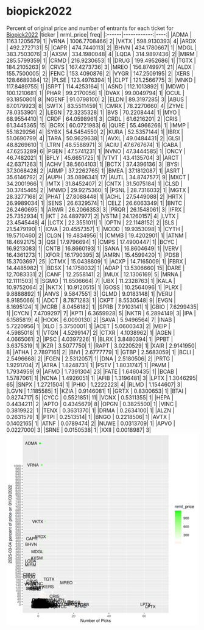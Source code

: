 # biopick2022
Percent of original price and number of entrants for each ticket for [Biopick2022](https://twitter.com/hashtag/Biopick2022)
|ticker |   nrml_price| freq|
|:------|------------:|----:|
|ADMA   | 1163.1205679|    1|
|VRNA   | 1006.7708466|    2|
|VKTX   |  598.9130393|    4|
|ARDX   |  492.2727131|    5|
|CAPR   |  474.7440113|    2|
|BHVN   |  434.1780667|    1|
|MDGL   |  383.7503076|    3|
|AXSM   |  334.1980048|    4|
|LQDA   |  314.9897436|    2|
|MIRM   |  285.5799359|    1|
|CRMD   |  216.9230653|    1|
|DRUG   |  199.4952686|    1|
|TGTX   |  184.2105263|    9|
|CRVS   |  167.4273736|    3|
|MREO   |  156.8749971|   21|
|ALDX   |  155.7500005|    2|
|FENC   |  153.4090876|    2|
|VYGR   |  147.2509195|    2|
|XERS   |  128.6689384|   12|
|PLSE   |  123.4976394|    1|
|CLPT   |  121.2566775|    3|
|MNKD   |  117.8489755|    1|
|SRPT   |  114.4253164|    1|
|ASND   |  112.1013892|    1|
|MDWD   |  100.1210681|    1|
|PHAR   |   99.2170056|    1|
|DVAX   |   99.0049794|    1|
|OCUL   |   93.1850801|    8|
|NGENF  |   91.0798100|    2|
|ELDN   |   89.3197285|    3|
|ABUS   |   87.0179923|    8|
|SWTX   |   83.5511459|    1|
|CMRX   |   78.2270660|    4|
|ZYME   |   78.0353901|    2|
|LEGN   |   72.3235328|    1|
|BVS    |   70.2208444|    1|
|MYO    |   68.9554410|    1|
|CRDF   |   64.0598961|    3|
|CRDL   |   61.6216201|    2|
|CRIS   |   61.3445365|   15|
|BCRX   |   60.0721983|    6|
|QURE   |   55.4966266|    1|
|IMMP   |   55.1829256|    4|
|SYBX   |   54.5454550|    2|
|KURA   |   52.5357144|    1|
|IBRX   |   51.0690799|    4|
|TARA   |   50.9629638|    1|
|AVXL   |   49.0484431|    2|
|GLSI   |   48.8269610|    1|
|LTRN   |   48.5588971|    3|
|ACIU   |   47.6767674|    1|
|CABA   |   47.6253289|    6|
|PGEN   |   47.5741231|    1|
|NVNO   |   47.3444585|    1|
|ONCY   |   46.7482021|    1|
|BFLY   |   45.6651725|    1|
|VTVT   |   43.4135704|    3|
|ARCT   |   42.6371263|    1|
|ACHV   |   38.5604103|    1|
|BCTX   |   37.4396136|    3|
|BYSI   |   37.3068428|    2|
|ARMP   |   37.2262765|    1|
|BMEA   |   37.1812087|    1|
|ASRT   |   35.6146792|    2|
|AUPH   |   35.0896341|   17|
|AUTL   |   34.8747577|    9|
|MXCT   |   34.2001966|    1|
|IMTX   |   31.8452407|    2|
|CNTX   |   31.5075184|    1|
|CLSD   |   30.3745465|    2|
|MNMD   |   29.9275360|    1|
|PSNL   |   28.7316032|    1|
|MGTX   |   28.3277168|    2|
|PHAT   |   27.8088448|    1|
|ACHL   |   27.5449088|    2|
|HRTX   |   26.9989034|    1|
|SENS   |   26.6329574|    1|
|CELZ   |   26.6063349|    1|
|BNTC   |   26.2460695|    1|
|ARWR   |   26.2066353|    3|
|PRQR   |   26.1548061|    3|
|IFRX   |   25.7352934|    1|
|IKT    |   24.4897977|    2|
|VSTM   |   24.1260157|    4|
|LVTX   |   23.4545448|    4|
|LCTX   |   22.3551011|    1|
|OPTN   |   22.1148152|    2|
|SLS    |   21.5479190|    1|
|IOVA   |   20.4557357|    1|
|MODD   |   19.9353098|    1|
|CYTH   |   19.5710460|    2|
|CLGN   |   19.4834956|    1|
|CMMB   |   19.4202901|    1|
|ATNM   |   18.4692175|    3|
|QSI    |   17.9796694|    1|
|CMPS   |   17.4900447|    1|
|BCYC   |   16.9213083|    1|
|CNTB   |   16.8660193|    1|
|SANA   |   16.8604649|    1|
|VERV   |   16.4361273|    1|
|XFOR   |   16.1790395|    3|
|AMRN   |   15.4599420|    1|
|PDSB   |   15.3703697|   25|
|CTMX   |   15.0438809|    1|
|ACXP   |   14.7165009|    1|
|FBRX   |   14.4485982|    1|
|BDSX   |   14.1758032|    1|
|ADAP   |   13.5306660|   15|
|DARE   |   12.7083331|    2|
|CANF   |   12.2558141|    2|
|IMUX   |   12.1306169|    5|
|MRNA   |   12.1111503|    1|
|SGMO   |   11.6506664|    7|
|UBX    |   11.2328763|    1|
|KALA   |   10.9752064|    2|
|NKTX   |   10.9120515|    1|
|GOSS   |   10.2564096|    1|
|PLRX   |    9.8888892|    1|
|ANVS   |    9.5847551|    3|
|GLMD   |    9.0183148|    1|
|VERU   |    8.9185066|    1|
|ADCT   |    8.7871283|    1|
|CKPT   |    8.5530548|    9|
|EVGN   |    8.1695124|    1|
|MCRB   |    8.0456182|    1|
|SPRB   |    7.9103141|    1|
|GBIO   |    7.6299435|    1|
|CYCN   |    7.4709297|    7|
|KPTI   |    6.3659928|    5|
|NKTR   |    6.2894149|    3|
|IPA    |    6.1585819|    4|
|HOOK   |    6.0090130|    2|
|SAVA   |    5.9496564|    7|
|INAB   |    5.7220956|    1|
|XLO    |    5.3750001|    1|
|ACET   |    5.0600343|    2|
|MEIP   |    4.5985018|    1|
|VTGN   |    4.5299147|    2|
|CTXR   |    4.1038962|    1|
|AGEN   |    4.0665061|    2|
|IPSC   |    4.0397226|    1|
|BLRX   |    3.8480394|    1|
|PPBT   |    3.6375319|    1|
|KZR    |    3.5077750|    1|
|RAPT   |    3.0220529|    1|
|XAIR   |    2.9141950|    8|
|ATHA   |    2.7897161|    2|
|BIVI   |    2.6777779|    1|
|GTBP   |    2.5683059|    1|
|BCLI   |    2.5496668|    2|
|FGEN   |    2.5312057|    1|
|DNA    |    2.5180506|    2|
|PRTG   |    1.9291704|    7|
|ATRA   |    1.8248731|    1|
|PSTV   |    1.8031747|    1|
|PAVM   |    1.7934959|    9|
|AFMD   |    1.7391304|   23|
|FATE   |    1.6460435|    1|
|BCAB   |    1.5787061|    1|
|NCNA   |    1.4926051|    1|
|AFIB   |    1.3196481|    3|
|LPTX   |    1.3046295|   65|
|SNPX   |    1.2721504|    1|
|PHIO   |    1.2222223|    4|
|RLMD   |    1.1544607|    3|
|LGVN   |    1.1185585|    1|
|KZIA   |    0.9146081|    1|
|GRTX   |    0.8300653|    1|
|BTAI   |    0.8274717|    5|
|CYCC   |    0.5521851|   11|
|VCNX   |    0.5311355|    1|
|HEPA   |    0.4434211|    2|
|APTO   |    0.4345679|    8|
|OPGN   |    0.3825500|    1|
|VINC   |    0.3819922|    1|
|TENX   |    0.3631370|    1|
|DRMA   |    0.2634100|    1|
|ALZN   |    0.2631579|    1|
|PTPI   |    0.2513514|    1|
|BNGO   |    0.2218506|    1|
|AVTX   |    0.1402165|    1|
|ATNF   |    0.0789474|    2|
|NUWE   |    0.0313709|    1|
|APVO   |    0.0227000|    3|
|SRNE   |    0.0150538|    1|
|XXII   |    0.0018987|    3|
![retvspicks](biopicks.png?raw=true)
